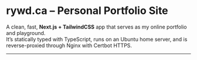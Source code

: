 # rywd.ca – Personal Portfolio Site

A clean, fast, **Next.js + TailwindCSS** app that serves as my online portfolio and playground.  
It’s statically typed with TypeScript, runs on an Ubuntu home server, and is reverse-proxied through Nginx with Certbot HTTPS.

---